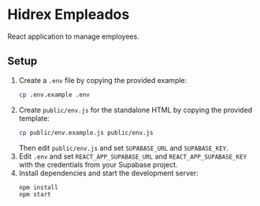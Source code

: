 # Hidrex Empleados

React application to manage employees.

## Setup

1. Create a `.env` file by copying the provided example:
   ```bash
   cp .env.example .env
   ```
2. Create `public/env.js` for the standalone HTML by copying the provided template:
   ```bash
   cp public/env.example.js public/env.js
   ```
   Then edit `public/env.js` and set `SUPABASE_URL` and `SUPABASE_KEY`.
3. Edit `.env` and set `REACT_APP_SUPABASE_URL` and `REACT_APP_SUPABASE_KEY` with the credentials from your Supabase project.
4. Install dependencies and start the development server:
   ```bash
   npm install
   npm start
   ```

